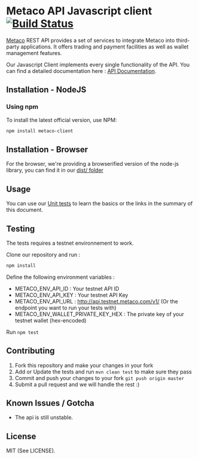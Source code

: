 # Metaco API Javascript client [![Build Status](https://travis-ci.org/MetacoSA/metaco-javascript-client.svg?branch=master)](https://travis-ci.org/MetacoSA/metaco-java-client)

[Metaco](https://metaco.com) REST API provides a set of services to integrate Metaco into third-party applications. It offers trading and payment facilities as well as wallet management features.

Our Javascript Client implements every single functionality of the API.
You can find a detailed documentation here : [API Documentation](http://docs.metaco.apiary.io/).

Installation - NodeJS
----------------------------------------------

### Using npm

To install the latest official version, use NPM:

```sh
npm install metaco-client
```

Installation - Browser
----------------------------------------------

For the browser, we're providing a browserified version of the node-js library, you can find it in our [dist/ folder](https://github.com/MetacoSA/metaco-javascript-client/tree/master/dist)

Usage
----------------------------------------------

You can use our [Unit tests](https://github.com/MetacoSA/metaco-javascript-client/tree/master/test) to learn the basics or the links in the summary of this document.

Testing
----------------------------------------------
The tests requires a testnet environnement to work.

Clone our repository and run :

```sh
npm install
```

Define the following environment variables :
* METACO_ENV_API_ID : Your testnet API ID
* METACO_ENV_API_KEY : Your testnet API Key
* METACO_ENV_API_URL : http://api.testnet.metaco.com/v1/ (Or the endpoint you want to run your tests with)
* METACO_ENV_WALLET_PRIVATE_KEY_HEX : The private key of your testnet wallet (hex-encoded)

Run `npm test`

Contributing
----------------------------------------------
1. Fork this repository and make your changes in your fork
2. Add or Update the tests and run `mvn clean test` to make sure they pass
3. Commit and push your changes to your fork `git push origin master`
4. Submit a pull request and we will handle the rest :)

Known Issues / Gotcha
----------------------------------------------
* The api is still unstable.

License
----------------------------------------------
MIT (See LICENSE).
